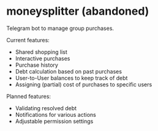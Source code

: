 # moneysplitter (abandoned)
Telegram bot to manage group purchases.

Current features:
- Shared shopping list
- Interactive purchases
- Purchase history
- Debt calculation based on past purchases
- User-to-User balances to keep track of debt
- Assigning (partial) cost of purchases to specific users

Planned features:
- Validating resolved debt
- Notifications for various actions
- Adjustable permission settings
